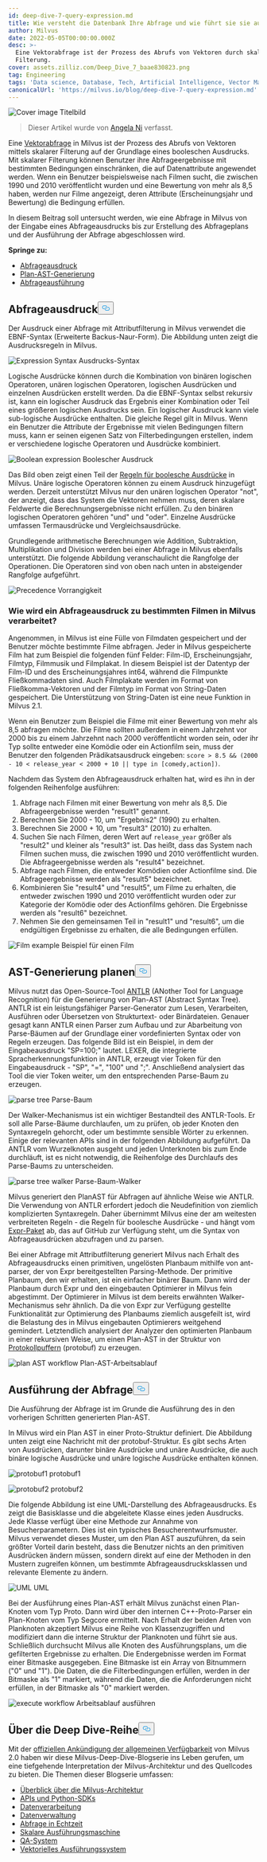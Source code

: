```yaml
---
id: deep-dive-7-query-expression.md
title: Wie versteht die Datenbank Ihre Abfrage und wie führt sie sie aus?
author: Milvus
date: 2022-05-05T00:00:00.000Z
desc: >-
  Eine Vektorabfrage ist der Prozess des Abrufs von Vektoren durch skalare
  Filterung.
cover: assets.zilliz.com/Deep_Dive_7_baae830823.png
tag: Engineering
tags: 'Data science, Database, Tech, Artificial Intelligence, Vector Management'
canonicalUrl: 'https://milvus.io/blog/deep-dive-7-query-expression.md'
---
```

<p>
  
   <span class="img-wrapper"> <img translate="no" src="https://assets.zilliz.com/Deep_Dive_7_baae830823.png" alt="Cover image" class="doc-image" id="cover-image" />
   </span> <span class="img-wrapper"> <span>Titelbild</span> </span></p>
<blockquote>
<p>Dieser Artikel wurde von <a href="https://www.linkedin.com/in/yiyun-n-2aa713163/">Angela Ni</a> verfasst.</p>
</blockquote>
<p>Eine <a href="https://milvus.io/docs/v2.0.x/query.md">Vektorabfrage</a> in Milvus ist der Prozess des Abrufs von Vektoren mittels skalarer Filterung auf der Grundlage eines booleschen Ausdrucks. Mit skalarer Filterung können Benutzer ihre Abfrageergebnisse mit bestimmten Bedingungen einschränken, die auf Datenattribute angewendet werden. Wenn ein Benutzer beispielsweise nach Filmen sucht, die zwischen 1990 und 2010 veröffentlicht wurden und eine Bewertung von mehr als 8,5 haben, werden nur Filme angezeigt, deren Attribute (Erscheinungsjahr und Bewertung) die Bedingung erfüllen.</p>
<p>In diesem Beitrag soll untersucht werden, wie eine Abfrage in Milvus von der Eingabe eines Abfrageausdrucks bis zur Erstellung des Abfrageplans und der Ausführung der Abfrage abgeschlossen wird.</p>
<p><strong>Springe zu:</strong></p>
<ul>
<li><a href="#Query-expression">Abfrageausdruck</a></li>
<li><a href="#Plan-AST-generation">Plan-AST-Generierung</a></li>
<li><a href="#Query-execution">Abfrageausführung</a></li>
</ul>
<h2 id="Query-expression" class="common-anchor-header">Abfrageausdruck<button data-href="#Query-expression" class="anchor-icon" translate="no">
      <svg translate="no"
        aria-hidden="true"
        focusable="false"
        height="20"
        version="1.1"
        viewBox="0 0 16 16"
        width="16"
      >
        <path
          fill="#0092E4"
          fill-rule="evenodd"
          d="M4 9h1v1H4c-1.5 0-3-1.69-3-3.5S2.55 3 4 3h4c1.45 0 3 1.69 3 3.5 0 1.41-.91 2.72-2 3.25V8.59c.58-.45 1-1.27 1-2.09C10 5.22 8.98 4 8 4H4c-.98 0-2 1.22-2 2.5S3 9 4 9zm9-3h-1v1h1c1 0 2 1.22 2 2.5S13.98 12 13 12H9c-.98 0-2-1.22-2-2.5 0-.83.42-1.64 1-2.09V6.25c-1.09.53-2 1.84-2 3.25C6 11.31 7.55 13 9 13h4c1.45 0 3-1.69 3-3.5S14.5 6 13 6z"
        ></path>
      </svg>
    </button></h2><p>Der Ausdruck einer Abfrage mit Attributfilterung in Milvus verwendet die EBNF-Syntax (Erweiterte Backus-Naur-Form). Die Abbildung unten zeigt die Ausdrucksregeln in Milvus.</p>
<p>
  
   <span class="img-wrapper"> <img translate="no" src="https://assets.zilliz.com/Expression_Syntax_966493a5be.png" alt="Expression Syntax" class="doc-image" id="expression-syntax" />
   </span> <span class="img-wrapper"> <span>Ausdrucks-Syntax</span> </span></p>
<p>Logische Ausdrücke können durch die Kombination von binären logischen Operatoren, unären logischen Operatoren, logischen Ausdrücken und einzelnen Ausdrücken erstellt werden. Da die EBNF-Syntax selbst rekursiv ist, kann ein logischer Ausdruck das Ergebnis einer Kombination oder Teil eines größeren logischen Ausdrucks sein. Ein logischer Ausdruck kann viele sub-logische Ausdrücke enthalten. Die gleiche Regel gilt in Milvus. Wenn ein Benutzer die Attribute der Ergebnisse mit vielen Bedingungen filtern muss, kann er seinen eigenen Satz von Filterbedingungen erstellen, indem er verschiedene logische Operatoren und Ausdrücke kombiniert.</p>
<p>
  
   <span class="img-wrapper"> <img translate="no" src="https://assets.zilliz.com/Boolean_expression_1_dce12f8483.png" alt="Boolean expression" class="doc-image" id="boolean-expression" />
   </span> <span class="img-wrapper"> <span>Boolescher Ausdruck</span> </span></p>
<p>Das Bild oben zeigt einen Teil der <a href="https://milvus.io/docs/v2.0.x/boolean.md">Regeln für boolesche Ausdrücke</a> in Milvus. Unäre logische Operatoren können zu einem Ausdruck hinzugefügt werden. Derzeit unterstützt Milvus nur den unären logischen Operator &quot;not&quot;, der anzeigt, dass das System die Vektoren nehmen muss, deren skalare Feldwerte die Berechnungsergebnisse nicht erfüllen. Zu den binären logischen Operatoren gehören &quot;und&quot; und &quot;oder&quot;. Einzelne Ausdrücke umfassen Termausdrücke und Vergleichsausdrücke.</p>
<p>Grundlegende arithmetische Berechnungen wie Addition, Subtraktion, Multiplikation und Division werden bei einer Abfrage in Milvus ebenfalls unterstützt. Die folgende Abbildung veranschaulicht die Rangfolge der Operationen. Die Operatoren sind von oben nach unten in absteigender Rangfolge aufgeführt.</p>
<p>
  
   <span class="img-wrapper"> <img translate="no" src="https://assets.zilliz.com/Precedence_b8cfbdf17b.png" alt="Precedence" class="doc-image" id="precedence" />
   </span> <span class="img-wrapper"> <span>Vorrangigkeit</span> </span></p>
<h3 id="How-a-query-expression-on-certain-films-is-processed-in-Milvus" class="common-anchor-header">Wie wird ein Abfrageausdruck zu bestimmten Filmen in Milvus verarbeitet?</h3><p>Angenommen, in Milvus ist eine Fülle von Filmdaten gespeichert und der Benutzer möchte bestimmte Filme abfragen. Jeder in Milvus gespeicherte Film hat zum Beispiel die folgenden fünf Felder: Film-ID, Erscheinungsjahr, Filmtyp, Filmmusik und Filmplakat. In diesem Beispiel ist der Datentyp der Film-ID und des Erscheinungsjahres int64, während die Filmpunkte Fließkommadaten sind. Auch Filmplakate werden im Format von Fließkomma-Vektoren und der Filmtyp im Format von String-Daten gespeichert. Die Unterstützung von String-Daten ist eine neue Funktion in Milvus 2.1.</p>
<p>Wenn ein Benutzer zum Beispiel die Filme mit einer Bewertung von mehr als 8,5 abfragen möchte. Die Filme sollten außerdem in einem Jahrzehnt vor 2000 bis zu einem Jahrzehnt nach 2000 veröffentlicht worden sein, oder ihr Typ sollte entweder eine Komödie oder ein Actionfilm sein, muss der Benutzer den folgenden Prädikatsausdruck eingeben: <code translate="no">score &gt; 8.5 &amp;&amp; (2000 - 10 &lt; release_year &lt; 2000 + 10 || type in [comedy,action])</code>.</p>
<p>Nachdem das System den Abfrageausdruck erhalten hat, wird es ihn in der folgenden Reihenfolge ausführen:</p>
<ol>
<li>Abfrage nach Filmen mit einer Bewertung von mehr als 8,5. Die Abfrageergebnisse werden &quot;result1&quot; genannt.</li>
<li>Berechnen Sie 2000 - 10, um "Ergebnis2" (1990) zu erhalten.</li>
<li>Berechnen Sie 2000 + 10, um "result3" (2010) zu erhalten.</li>
<li>Suchen Sie nach Filmen, deren Wert auf <code translate="no">release_year</code> größer als &quot;result2&quot; und kleiner als &quot;result3&quot; ist. Das heißt, dass das System nach Filmen suchen muss, die zwischen 1990 und 2010 veröffentlicht wurden. Die Abfrageergebnisse werden als &quot;result4&quot; bezeichnet.</li>
<li>Abfrage nach Filmen, die entweder Komödien oder Actionfilme sind. Die Abfrageergebnisse werden als &quot;result5&quot; bezeichnet.</li>
<li>Kombinieren Sie "result4" und "result5", um Filme zu erhalten, die entweder zwischen 1990 und 2010 veröffentlicht wurden oder zur Kategorie der Komödie oder des Actionfilms gehören. Die Ergebnisse werden als &quot;result6&quot; bezeichnet.</li>
<li>Nehmen Sie den gemeinsamen Teil in "result1" und "result6", um die endgültigen Ergebnisse zu erhalten, die alle Bedingungen erfüllen.</li>
</ol>
<p>
  
   <span class="img-wrapper"> <img translate="no" src="https://assets.zilliz.com/Frame_1_16_00972a6e5d.png" alt="Film example" class="doc-image" id="film-example" />
   </span> <span class="img-wrapper"> <span>Beispiel für einen Film</span> </span></p>
<h2 id="Plan-AST-generation" class="common-anchor-header">AST-Generierung planen<button data-href="#Plan-AST-generation" class="anchor-icon" translate="no">
      <svg translate="no"
        aria-hidden="true"
        focusable="false"
        height="20"
        version="1.1"
        viewBox="0 0 16 16"
        width="16"
      >
        <path
          fill="#0092E4"
          fill-rule="evenodd"
          d="M4 9h1v1H4c-1.5 0-3-1.69-3-3.5S2.55 3 4 3h4c1.45 0 3 1.69 3 3.5 0 1.41-.91 2.72-2 3.25V8.59c.58-.45 1-1.27 1-2.09C10 5.22 8.98 4 8 4H4c-.98 0-2 1.22-2 2.5S3 9 4 9zm9-3h-1v1h1c1 0 2 1.22 2 2.5S13.98 12 13 12H9c-.98 0-2-1.22-2-2.5 0-.83.42-1.64 1-2.09V6.25c-1.09.53-2 1.84-2 3.25C6 11.31 7.55 13 9 13h4c1.45 0 3-1.69 3-3.5S14.5 6 13 6z"
        ></path>
      </svg>
    </button></h2><p>Milvus nutzt das Open-Source-Tool <a href="https://www.antlr.org/">ANTLR</a> (ANother Tool for Language Recognition) für die Generierung von Plan-AST (Abstract Syntax Tree). ANTLR ist ein leistungsfähiger Parser-Generator zum Lesen, Verarbeiten, Ausführen oder Übersetzen von Strukturtext- oder Binärdateien. Genauer gesagt kann ANTLR einen Parser zum Aufbau und zur Abarbeitung von Parse-Bäumen auf der Grundlage einer vordefinierten Syntax oder von Regeln erzeugen. Das folgende Bild ist ein Beispiel, in dem der Eingabeausdruck &quot;SP=100;&quot; lautet. LEXER, die integrierte Spracherkennungsfunktion in ANTLR, erzeugt vier Token für den Eingabeausdruck - &quot;SP&quot;, &quot;=&quot;, &quot;100&quot; und &quot;;&quot;. Anschließend analysiert das Tool die vier Token weiter, um den entsprechenden Parse-Baum zu erzeugen.</p>
<p>
  
   <span class="img-wrapper"> <img translate="no" src="https://assets.zilliz.com/parse_tree_b2c3fb0b36.png" alt="parse tree" class="doc-image" id="parse-tree" />
   </span> <span class="img-wrapper"> <span>Parse-Baum</span> </span></p>
<p>Der Walker-Mechanismus ist ein wichtiger Bestandteil des ANTLR-Tools. Er soll alle Parse-Bäume durchlaufen, um zu prüfen, ob jeder Knoten den Syntaxregeln gehorcht, oder um bestimmte sensible Wörter zu erkennen. Einige der relevanten APIs sind in der folgenden Abbildung aufgeführt. Da ANTLR vom Wurzelknoten ausgeht und jeden Unterknoten bis zum Ende durchläuft, ist es nicht notwendig, die Reihenfolge des Durchlaufs des Parse-Baums zu unterscheiden.</p>
<p>
  
   <span class="img-wrapper"> <img translate="no" src="https://assets.zilliz.com/parse_tree_walker_9a27942502.png" alt="parse tree walker" class="doc-image" id="parse-tree-walker" />
   </span> <span class="img-wrapper"> <span>Parse-Baum-Walker</span> </span></p>
<p>Milvus generiert den PlanAST für Abfragen auf ähnliche Weise wie ANTLR. Die Verwendung von ANTLR erfordert jedoch die Neudefinition von ziemlich komplizierten Syntaxregeln. Daher übernimmt Milvus eine der am weitesten verbreiteten Regeln - die Regeln für boolesche Ausdrücke - und hängt vom <a href="https://github.com/antonmedv/expr">Expr-Paket</a> ab, das auf GitHub zur Verfügung steht, um die Syntax von Abfrageausdrücken abzufragen und zu parsen.</p>
<p>Bei einer Abfrage mit Attributfilterung generiert Milvus nach Erhalt des Abfrageausdrucks einen primitiven, ungelösten Planbaum mithilfe von ant-parser, der von Expr bereitgestellten Parsing-Methode. Der primitive Planbaum, den wir erhalten, ist ein einfacher binärer Baum. Dann wird der Planbaum durch Expr und den eingebauten Optimierer in Milvus fein abgestimmt. Der Optimierer in Milvus ist dem bereits erwähnten Walker-Mechanismus sehr ähnlich. Da die von Expr zur Verfügung gestellte Funktionalität zur Optimierung des Planbaums ziemlich ausgefeilt ist, wird die Belastung des in Milvus eingebauten Optimierers weitgehend gemindert. Letztendlich analysiert der Analyzer den optimierten Planbaum in einer rekursiven Weise, um einen Plan-AST in der Struktur von <a href="https://developers.google.com/protocol-buffers">Protokollpuffern</a> (protobuf) zu erzeugen.</p>
<p>
  
   <span class="img-wrapper"> <img translate="no" src="https://assets.zilliz.com/plan_AST_workflow_3e50b7a0d4.png" alt="plan AST workflow" class="doc-image" id="plan-ast-workflow" />
   </span> <span class="img-wrapper"> <span>Plan-AST-Arbeitsablauf</span> </span></p>
<h2 id="Query-execution" class="common-anchor-header">Ausführung der Abfrage<button data-href="#Query-execution" class="anchor-icon" translate="no">
      <svg translate="no"
        aria-hidden="true"
        focusable="false"
        height="20"
        version="1.1"
        viewBox="0 0 16 16"
        width="16"
      >
        <path
          fill="#0092E4"
          fill-rule="evenodd"
          d="M4 9h1v1H4c-1.5 0-3-1.69-3-3.5S2.55 3 4 3h4c1.45 0 3 1.69 3 3.5 0 1.41-.91 2.72-2 3.25V8.59c.58-.45 1-1.27 1-2.09C10 5.22 8.98 4 8 4H4c-.98 0-2 1.22-2 2.5S3 9 4 9zm9-3h-1v1h1c1 0 2 1.22 2 2.5S13.98 12 13 12H9c-.98 0-2-1.22-2-2.5 0-.83.42-1.64 1-2.09V6.25c-1.09.53-2 1.84-2 3.25C6 11.31 7.55 13 9 13h4c1.45 0 3-1.69 3-3.5S14.5 6 13 6z"
        ></path>
      </svg>
    </button></h2><p>Die Ausführung der Abfrage ist im Grunde die Ausführung des in den vorherigen Schritten generierten Plan-AST.</p>
<p>In Milvus wird ein Plan AST in einer Proto-Struktur definiert. Die Abbildung unten zeigt eine Nachricht mit der protobuf-Struktur. Es gibt sechs Arten von Ausdrücken, darunter binäre Ausdrücke und unäre Ausdrücke, die auch binäre logische Ausdrücke und unäre logische Ausdrücke enthalten können.</p>
<p>
  
   <span class="img-wrapper"> <img translate="no" src="https://assets.zilliz.com/Protobuf1_232132dcf2.png" alt="protobuf1" class="doc-image" id="protobuf1" />
   </span> <span class="img-wrapper"> <span>protobuf1</span> </span></p>
<p>
  
   <span class="img-wrapper"> <img translate="no" src="https://assets.zilliz.com/protobuf2_193f92f033.png" alt="protobuf2" class="doc-image" id="protobuf2" />
   </span> <span class="img-wrapper"> <span>protobuf2</span> </span></p>
<p>Die folgende Abbildung ist eine UML-Darstellung des Abfrageausdrucks. Es zeigt die Basisklasse und die abgeleitete Klasse eines jeden Ausdrucks. Jede Klasse verfügt über eine Methode zur Annahme von Besucherparametern. Dies ist ein typisches Besucherentwurfsmuster. Milvus verwendet dieses Muster, um den Plan AST auszuführen, da sein größter Vorteil darin besteht, dass die Benutzer nichts an den primitiven Ausdrücken ändern müssen, sondern direkt auf eine der Methoden in den Mustern zugreifen können, um bestimmte Abfrageausdrucksklassen und relevante Elemente zu ändern.</p>
<p>
  
   <span class="img-wrapper"> <img translate="no" src="https://assets.zilliz.com/UML_1238bc30e1.png" alt="UML" class="doc-image" id="uml" />
   </span> <span class="img-wrapper"> <span>UML</span> </span></p>
<p>Bei der Ausführung eines Plan-AST erhält Milvus zunächst einen Plan-Knoten vom Typ Proto. Dann wird über den internen C++-Proto-Parser ein Plan-Knoten vom Typ Segcore ermittelt. Nach Erhalt der beiden Arten von Planknoten akzeptiert Milvus eine Reihe von Klassenzugriffen und modifiziert dann die interne Struktur der Planknoten und führt sie aus. Schließlich durchsucht Milvus alle Knoten des Ausführungsplans, um die gefilterten Ergebnisse zu erhalten. Die Endergebnisse werden im Format einer Bitmaske ausgegeben. Eine Bitmaske ist ein Array von Bitnummern ("0" und "1"). Die Daten, die die Filterbedingungen erfüllen, werden in der Bitmaske als "1" markiert, während die Daten, die die Anforderungen nicht erfüllen, in der Bitmaske als "0" markiert werden.</p>
<p>
  
   <span class="img-wrapper"> <img translate="no" src="https://assets.zilliz.com/execute_workflow_d89f1ee925.png" alt="execute workflow" class="doc-image" id="execute-workflow" />
   </span> <span class="img-wrapper"> <span>Arbeitsablauf ausführen</span> </span></p>
<h2 id="About-the-Deep-Dive-Series" class="common-anchor-header">Über die Deep Dive-Reihe<button data-href="#About-the-Deep-Dive-Series" class="anchor-icon" translate="no">
      <svg translate="no"
        aria-hidden="true"
        focusable="false"
        height="20"
        version="1.1"
        viewBox="0 0 16 16"
        width="16"
      >
        <path
          fill="#0092E4"
          fill-rule="evenodd"
          d="M4 9h1v1H4c-1.5 0-3-1.69-3-3.5S2.55 3 4 3h4c1.45 0 3 1.69 3 3.5 0 1.41-.91 2.72-2 3.25V8.59c.58-.45 1-1.27 1-2.09C10 5.22 8.98 4 8 4H4c-.98 0-2 1.22-2 2.5S3 9 4 9zm9-3h-1v1h1c1 0 2 1.22 2 2.5S13.98 12 13 12H9c-.98 0-2-1.22-2-2.5 0-.83.42-1.64 1-2.09V6.25c-1.09.53-2 1.84-2 3.25C6 11.31 7.55 13 9 13h4c1.45 0 3-1.69 3-3.5S14.5 6 13 6z"
        ></path>
      </svg>
    </button></h2><p>Mit der <a href="https://milvus.io/blog/2022-1-25-annoucing-general-availability-of-milvus-2-0.md">offiziellen Ankündigung der allgemeinen Verfügbarkeit</a> von Milvus 2.0 haben wir diese Milvus-Deep-Dive-Blogserie ins Leben gerufen, um eine tiefgehende Interpretation der Milvus-Architektur und des Quellcodes zu bieten. Die Themen dieser Blogserie umfassen:</p>
<ul>
<li><a href="https://milvus.io/blog/deep-dive-1-milvus-architecture-overview.md">Überblick über die Milvus-Architektur</a></li>
<li><a href="https://milvus.io/blog/deep-dive-2-milvus-sdk-and-api.md">APIs und Python-SDKs</a></li>
<li><a href="https://milvus.io/blog/deep-dive-3-data-processing.md">Datenverarbeitung</a></li>
<li><a href="https://milvus.io/blog/deep-dive-4-data-insertion-and-data-persistence.md">Datenverwaltung</a></li>
<li><a href="https://milvus.io/blog/deep-dive-5-real-time-query.md">Abfrage in Echtzeit</a></li>
<li><a href="https://milvus.io/blog/deep-dive-7-query-expression.md">Skalare Ausführungsmaschine</a></li>
<li><a href="https://milvus.io/blog/deep-dive-6-oss-qa.md">QA-System</a></li>
<li><a href="https://milvus.io/blog/deep-dive-8-knowhere.md">Vektorielles Ausführungssystem</a></li>
</ul>
